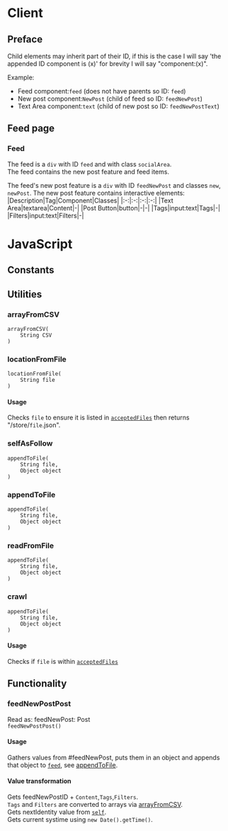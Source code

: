 # Client
## Preface
Child elements may inherit part of their ID, if this is the case I will say 'the appended ID component is (x)' for brevity I will say "component:(x)".

Example:
- Feed component:`feed` (does not have parents so ID: `feed`)
- New post component:`NewPost` (child of feed so ID: `feedNewPost`)
- Text Area component:`text` (child of new post so ID: `feedNewPostText`)
## Feed page
### Feed
The feed is a `div` with ID `feed` and with class `socialArea`.  
The feed contains the new post feature and feed items.

The feed's new post feature is a `div` with ID `feedNewPost` and classes `new`, `newPost`.
The new post feature contains interactive elements:
|Description|Tag|Component|Classes|
|:-:|:-:|:-:|:-:|
|Text Area|textarea|Content|-|
|Post Button|button|-|-|
|Tags|input:text|Tags|-|
|Filters|input:text|Filters|-|

# JavaScript
## Constants

## Utilities
### arrayFromCSV
```
arrayFromCSV(
	String CSV
)
```

### locationFromFile
```
locationFromFile(
	String file
)
```
#### Usage
Checks `file` to ensure it is listed in [`acceptedFiles`](technical.md#acceptedFiles) then returns "/store/`file`.json".

### selfAsFollow
```
appendToFile(
	String file,
	Object object
)
```

### appendToFile
```
appendToFile(
	String file,
	Object object
)
```

### readFromFile
```
appendToFile(
	String file,
	Object object
)
```

### crawl
```
appendToFile(
	String file,
	Object object
)
```

#### Usage
Checks if `file` is within [`acceptedFiles`](wip.md)

## Functionality
### feedNewPostPost
Read as: feedNewPost: Post  
`feedNewPostPost()`  
#### Usage
Gathers values from #feedNewPost, puts them in an object and appends that object to [`feed`](feed.md), see [appendToFile](wip.md).
#### Value transformation
Gets feedNewPostID + `Content`,`Tags`,`Filters`.  
`Tags` and `Filters` are converted to arrays via [arrayFromCSV](wip.md).  
Gets nextIdentity value from [`self`](self.md).  
Gets current systime using `new Date().getTime()`.
<!--stackedit_data:
eyJoaXN0b3J5IjpbLTE4MDAxMDA1OTEsLTEzNzA3MjYwODQsLT
gwMTE3MTUzNiwzMDk5OTY4OF19
-->